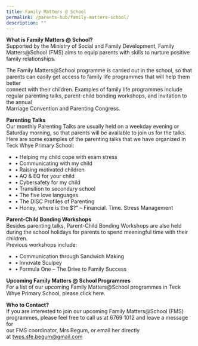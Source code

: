 ```yaml
---
title: Family Matters @ School
permalink: /parents-hub/family-matters-school/
description: ""
---
```

**What is Family Matters @ School?**  
Supported by the Ministry of Social and Family Development, Family Matters@School (FMS) aims to equip parents with skills to nurture positive family relationships.

The Family Matters@School programme is carried out in the school, so that parents can easily get access to family life programmes that will help them better  
connect with their children. Examples of family life programmes include regular parenting talks, parent-child bonding workshops, and invitation to the annual  
Marriage Convention and Parenting Congress.

**Parenting Talks**  
Our monthly Parenting Talks are usually held on a weekday evening or Saturday morning, so that parents will be available to join us for the talks.  
Here are some examples of the parenting talks that we have organized in Teck Whye Primary School:

*   • Helping my child cope with exam stress
*   • Communicating with my child
*   • Raising motivated children
*   • AQ & EQ for your child
*   • Cybersafety for my child
*   • Transition to secondary school
*   • The five love languages
*   • The DISC Profiles of Parenting
*   • Honey, where is the $?” – Financial. Time. Stress Management

**Parent-Child Bonding Workshops**  
Besides parenting talks, Parent-Child Bonding Workshops are also held during the school holidays for parents to spend meaningful time with their children.  
Previous workshops include:

*   • Communication through Sandwich Making
*   • Innovate Sculpey
*   • Formula One – The Drive to Family Success

**Upcoming Family Matters @ School Programmes**  
For a list of our upcoming Family Matters@School programmes in Teck Whye Primary School, please click here.

**Who to Contact?**  
If you are interested to join our upcoming Family Matters@School (FMS) programmes, please feel free to call us at 6769 1012 and leave a message for  
our FMS coordinator, Mrs Begum, or email her directly at [twps.sfe.begum@gmail.com](mailto:twps.sfe.begum@gmail.com)
